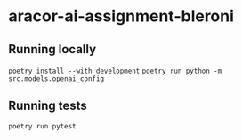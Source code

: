 # aracor-ai-assignment-bleroni

## Running locally
`poetry install --with development`
`poetry run python -m src.models.openai_config`

## Running tests
`poetry run pytest`
